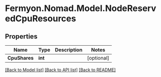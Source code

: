 # Fermyon.Nomad.Model.NodeReservedCpuResources

## Properties

Name | Type | Description | Notes
------------ | ------------- | ------------- | -------------
**CpuShares** | **int** |  | [optional] 

[[Back to Model list]](../README.md#documentation-for-models) [[Back to API list]](../README.md#documentation-for-api-endpoints) [[Back to README]](../README.md)

